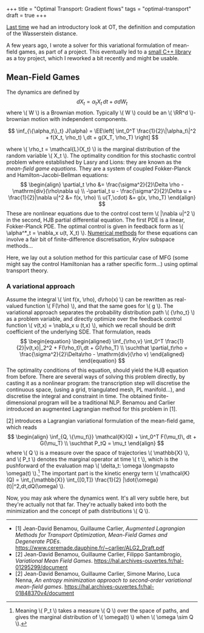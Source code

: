 +++
title = "Optimal Transport: Gradient flows"
tags = "optimal-transport"
draft = true
+++


[Last time](/posts/ot) we had an introductory look at OT, the definition and computation of the Wasserstein distance.

A few years ago, I wrote a solver for this variational formulation of mean-field games, as part of a project. This eventually led to a [small C++ library](https://github.com/ManifoldFR/entropic-mfg) as a toy project, which I reworked a bit recently and might be usable.

<!-- more -->

## Mean-Field Games

The dynamics are defined by
$$
    dX_t = \alpha_t X_t\,dt + \sigma dW_t
$$
where \\( W \\) is a Brownian motion. Typically \\(  W  \\) could be an \\(  \RR^d  \\)-brownian motion with independent components.

$$
    \inf_{\{\alpha_t\}_t} J(\alpha) = \EE\left[ \int_0^T \frac{1}{2}\|\alpha_t\|^2 + f(X_t, \rho_t) \,dt + g(X_T, \rho_T) \right]
$$

where \\(  \rho_t = \mathcal{L}(X_t)  \\) is the marginal distribution of the random variable \\(  X_t  \\).
The optimality condition for this stochastic control problem where established by Lasry and Lions: they are known as the *mean-field game equations*. They are a system of coupled Fokker-Planck and Hamilton-Jacobi-Bellman equations:
$$
\begin{align}
    \partial_t \rho &= \frac{\sigma^2}{2}\Delta \rho - \mathrm{div}(\rho\nabla u)  \\
    -\partial_t u - \frac{\sigma^2}{2}\Delta u + \frac{1}{2}|\nabla u|^2 &= f(x, \rho)  \\
    u(T,\cdot) &= g(x, \rho_T)
\end{align}
$$
These are nonlinear equations due to the control cost term \\(  |\nabla u|^2  \\) in the second, HJB partial differential equation. The first PDE is a linear, Fokker-Planck PDE. The optimal control is given in feedback form as \\(  \alpha^*_t = \nabla_x u(t, X_t)  \\).
[Numerical methods](https://hal.archives-ouvertes.fr/hal-00392074/document) for these equations can involve a fair bit of finite-difference discretisation, Krylov subspace methods...

Here, we lay out a solution method for this particular case of MFG (some might say the control Hamiltonian has a rather specific form...) using optimal transport theory.

### A variational approach

Assume the integral \\(  \int f(x, \rho)\, d\rho(x)  \\) can be rewritten as real-valued function \\(  F(\rho)  \\), and that the same goes for \\(  g  \\).
The variational approach separates the probability distribution path \\(  \{\rho_t\}  \\) as a problem variable, and directly optimize over the feedback control function \\(  v(t,x) = \nabla_x u (t,x)  \\), which we recall should be drift coefficient of the underlying SDE.
That formulation, reads
$$
\begin{equation}
\begin{aligned}
    \inf_{\rho,v} \int_0^T \frac{1}{2}|v(t,x)|_2^2 + F(\rho_t)\,dt + G(\rho_T) \\
    \suchthat \partial_t\rho = \frac{\sigma^2}{2}\Delta\rho - \mathrm{div}(\rho v)
\end{aligned}
\end{equation}
$$
The optimality conditions of this equation, should yield the HJB equation from before.
There are several ways of solving this problem directly, by casting it as a nonlinear program: the transcription step will discretise the continuous space, (using a grid, triangulated mesh, PL manifold...), and discretise the integral and constraint in time. The obtained finite-dimensional program will be a traditional NLP. Benamou and Carlier introduced an augmented Lagrangian method for this problem in [1].

[2] introduces a Lagrangian variational formulation of the mean-field game, which reads
$$
\begin{align}
    \inf_{Q, \{\mu_t\}} \mathcal{K}(Q) + \int_0^T F(\mu_t)\, dt + G(\mu_T)   \\
    \suchthat P_tQ = \mu_t
\end{align}
$$
where \\(  Q  \\) is a measure over the space of trajectories \\(  \mathbb{X}  \\), and \\(  P_t  \\) denotes the marginal operator at time \\(  t  \\), which is the pushforward of the evaluation map \\(  \delta_t: \omega \longmapsto \omega(t)  \\).[^fn1]
The important part is the kinetic energy term \\(  \mathcal{K}(Q) = \int_{\mathbb{X}} \int_{[0,T]} \frac{1}{2} |\dot{\omega}(t)|^2\,dt\,dQ(\omega)  \\).

Now, you may ask where the dynamics went. It's all very subtle here, but they're actually not that far. They're actually baked into both the minimization and the concept of path distributions \\(  Q  \\).

---

* [1] Jean-David Benamou, Guillaume Carlier, *Augmented Lagrangian Methods for Transport Optimization, Mean-Field Games and Degenerate PDEs*. <https://www.ceremade.dauphine.fr/~carlier/ALG2_Draft.pdf>
* [2] Jean-David Benamou, Guillaume Carlier, Filippo Santambrogio, *Variational Mean Field Games*. <https://hal.archives-ouvertes.fr/hal-01295299/document>
* [2] Jean-David Benamou, Guillaume Carlier, Simone Marino, Luca Nenna, *An entropy minimization approach to second-order variational mean-field games*. <https://hal.archives-ouvertes.fr/hal-01848370v4/document>

[^fn1]: Meaning \\(  P_t  \\) takes a measure \\(  Q  \\) over the space of paths, and gives the marginal distribution of \\(  \omega(t)  \\) when \\(  \omega \sim Q  \\).
